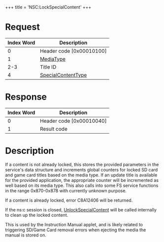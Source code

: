 +++
title = 'NSC:LockSpecialContent'
+++

# Request

| Index Word | Description                                                             |
|------------|-------------------------------------------------------------------------|
| 0          | Header code \[0x00010100\]                                              |
| 1          | [MediaType](Filesystem_services#MediaType "wikilink")                   |
| 2-3        | Title ID                                                                |
| 4          | [SpecialContentType](Filesystem_services#SpecialContentType "wikilink") |

# Response

| Index Word | Description                |
|------------|----------------------------|
| 0          | Header code \[0x00010040\] |
| 1          | Result code                |

# Description

If a content is not already locked, this stores the provided parameters
in the service's data structure and increments global counters for
locked SD card and game card titles based on the media type. If an
update title is available for the provided application, the appropriate
counter will be incremented as well based on its media type. This also
calls into some FS service functions in the range 0x870-0x878 with
currently unknown purpose.

If a content is already locked, error C8A12406 will be returned.

If the ns:c session is closed,
[UnlockSpecialContent](NSC:UnlockSpecialContent "wikilink") will be
called internally to clean up the locked content.

This is used by the Instruction Manual applet, and is likely related to
triggering SD/Game Card removal errors when ejecting the media the
manual is stored on.
